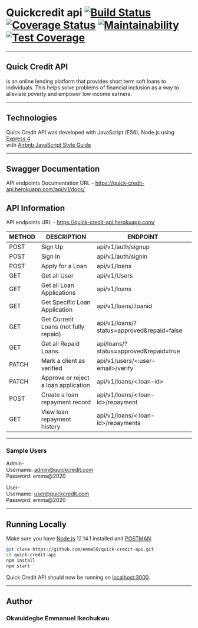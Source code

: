 # Quickcredit api  [![Build Status](https://travis-ci.com/emma50/quick-credit-api.svg?branch=develop)](https://travis-ci.com/emma50/quick-credit-api)  [![Coverage Status](https://coveralls.io/repos/github/emma50/quick-credit-api/badge.svg?branch=develop)](https://coveralls.io/github/emma50/quick-credit-api?branch=develop)  [![Maintainability](https://api.codeclimate.com/v1/badges/af29e09b1ea40068c6a6/maintainability)](https://codeclimate.com/github/emma50/quick-credit-api/maintainability)  [![Test Coverage](https://api.codeclimate.com/v1/badges/af29e09b1ea40068c6a6/test_coverage)](https://codeclimate.com/github/emma50/quick-credit-api/test_coverage)

___


## Quick Credit API
is an online lending platform that provides short term soft loans to individuals. This
helps solve problems of financial inclusion as a way to alleviate poverty and empower low
income earners.

___


## Technologies
Quick Credit API was developed with JavaScript (ES6), Node.js using [Express 4](http://expressjs.com/). <br/>
with [Airbnb JavaScript Style Guide](https://github.com/airbnb/javascript)

___


## Swagger Documentation
API endpoints Documentation URL - https://quick-credit-api.herokuapp.com/api/v1/docs/

## API Information
API endpoints URL - https://quick-credit-api.herokuapp.com/

|METHOD  |DESCRIPTION                             |ENDPOINT                                  |
|------- |----------------------------------------|------------------------------------------|
|POST    |Sign Up                                 |api/v1/auth/signup                        |
|POST    |Sign In                                 |api/v1/auth/signin                        |
|POST    |Apply for a Loan                        |api/v1/loans                              |
|GET     |Get all User                            |api/v1/Users                              |
|GET     |Get all Loan Applications               |api/v1/loans                              |
|GET     |Get Specific Loan Application           |api/v1/loans/:loanid                      |
|GET     |Get Current Loans (not fully repaid)    |api/v1/loans/?status=approved&repaid=false|
|GET     |Get all Repaid Loans.                   |api/loans/?status=approved&repaid=true    |
|PATCH   |Mark a client as verified               |api/v1/users/<:user-email>/verify         |
|PATCH   |Approve or reject a loan application    |api/v1/loans/<:loan-id>                   |
|POST    |Create a loan repayment record          |api/v1/loans/<:loan-id>/repayment         |
|GET     |View loan repayment history             |api/v1/loans/<:loan-id>/repayments        |

___
### Sample Users
Admin-<br/>
Username: admin@quickcredit.com<br/>
Password: emma@2020

User-<br/>
Username: user@quickcredit.com<br/>
Password: emma@2020

___

## Running Locally

Make sure you have [Node.js](http://nodejs.org/) 12.14.1 installed and [POSTMAN](https://www.getpostman.com/downloads/).

```sh
git clone https://github.com/emma50/quick-credit-api.git
cd quick-credit-api
npm install
npm start
```

Quick Credit API should now be running on [localhost:3000](http://localhost:3000/).

___

## Author
### Okwuidegbe Emmanuel Ikechukwu
